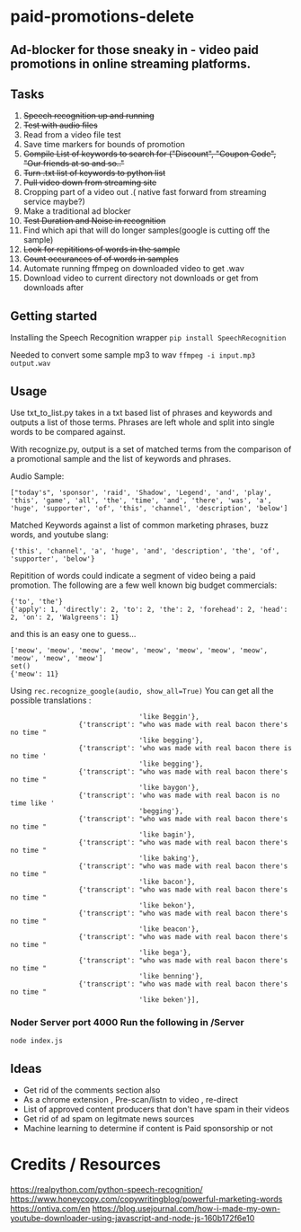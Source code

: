 # paid-promotions-delete

## Ad-blocker for those sneaky in - video  paid promotions in online streaming platforms.






## Tasks
1. <del>Speech recognition up and running </del>
2. <del>Test with audio files</del>
3. Read from a video file test
4. Save time markers for bounds of promotion 
5. <del>Compile List of keywords to search for ("Discount", "Coupon Code", "Our friends at so and so.."</del>
6. <del>Turn .txt list of keywords to python list </del>
7. <del>Pull video down from streaming site </del>
8. Cropping part of a video out .( native fast forward from streaming service maybe?)
9. Make a traditional ad blocker 
10. <del>Test Duration and Noise in recognition</del>
11. Find which api that will do longer samples(google is cutting off the sample)
12. <del>Look for repititions of words in the sample</del>
13. <del>Count occurances of of words in samples</del>
14. Automate running ffmpeg on downloaded video to get .wav
15. Download video to current directory not downloads or get from downloads after



## Getting started 

Installing the Speech Recognition wrapper
`pip install SpeechRecognition `



Needed to convert some sample mp3 to wav
`ffmpeg -i input.mp3 output.wav `


## Usage
Use txt_to_list.py takes in a txt based list of phrases and keywords and outputs a list of those terms.  Phrases are left whole and split into single words to be compared against.

With recognize.py, output is a set of matched terms from the comparison of a promotional sample and the list of keywords and phrases.

Audio Sample:
```
["today's", 'sponsor', 'raid', 'Shadow', 'Legend', 'and', 'play', 'this', 'game', 'all', 'the', 'time', 'and', 'there', 'was', 'a', 'huge', 'supporter', 'of', 'this', 'channel', 'description', 'below']
```

Matched Keywords against a list of common marketing phrases, buzz words, and youtube slang:


```
{'this', 'channel', 'a', 'huge', 'and', 'description', 'the', 'of', 'supporter', 'below'}
```




Repitition of words could indicate a segment of video being a paid promotion. The following are a few well known big budget commercials:

```['apply', 'directly', 'to', 'the', 'forehead', 'head', 'on', 'directly', 'to', 'the', 'forehead', 'head', 'on', 'Walgreens']
{'to', 'the'}
{'apply': 1, 'directly': 2, 'to': 2, 'the': 2, 'forehead': 2, 'head': 2, 'on': 2, 'Walgreens': 1}
```

and this is an easy one to guess...

```meow.wav
['meow', 'meow', 'meow', 'meow', 'meow', 'meow', 'meow', 'meow', 'meow', 'meow', 'meow']
set()
{'meow': 11}
```

Using  `rec.recognize_google(audio, show_all=True)` You can get all the possible translations :


```{'alternative': [{'transcript': "who was made with real bacon there's no time "
                                'like Beggin'},
                 {'transcript': "who was made with real bacon there's no time "
                                'like begging'},
                 {'transcript': 'who was made with real bacon there is no time '
                                'like begging'},
                 {'transcript': "who was made with real bacon there's no time "
                                'like baygon'},
                 {'transcript': 'who was made with real bacon is no time like '
                                'begging'},
                 {'transcript': "who was made with real bacon there's no time "
                                'like bagin'},
                 {'transcript': "who was made with real bacon there's no time "
                                'like baking'},
                 {'transcript': "who was made with real bacon there's no time "
                                'like bacon'},
                 {'transcript': "who was made with real bacon there's no time "
                                'like bekon'},
                 {'transcript': "who was made with real bacon there's no time "
                                'like beacon'},
                 {'transcript': "who was made with real bacon there's no time "
                                'like bega'},
                 {'transcript': "who was made with real bacon there's no time "
                                'like benning'},
                 {'transcript': "who was made with real bacon there's no time "
                                'like beken'}],
```

### Noder Server port 4000 Run the following in /Server

```
node index.js
```


## Ideas
- Get rid of the comments section also
- As a chrome extension , Pre-scan/listn to  video , re-direct 
- List of approved content producers that don't have spam in their videos 
- Get rid of ad spam on legitmate news sources 
- Machine learning to determine if content is Paid sponsorship or not

# Credits / Resources 
https://realpython.com/python-speech-recognition/
https://www.honeycopy.com/copywritingblog/powerful-marketing-words
https://ontiva.com/en
https://blog.usejournal.com/how-i-made-my-own-youtube-downloader-using-javascript-and-node-js-160b172f6e10

